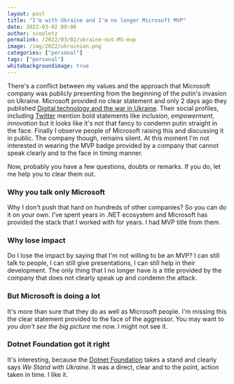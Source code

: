 ```yaml
---
layout: post
title: "I'm with Ukraine and I'm no longer Microsoft MVP"
date: 2022-03-02 09:00
author: scooletz
permalink: /2022/03/02/ukraine-not-MS-mvp
image: /img/2022/ukrainian.png
categories: ["personal"]
tags: ["personal"]
whitebackgroundimage: true
---
```


There's a conflict between my values and the approach that Microsoft company was publicly presenting from the beginning of the putin's invasion on Ukraine. Microsoft provided no clear statement and only 2 days ago they published [Digital technology and the war in Ukraine](https://blogs.microsoft.com/on-the-issues/2022/02/28/ukraine-russia-digital-war-cyberattacks). Their social profiles, including [Twitter](https://twitter.com/microsoft) mention bold statements like _inclusion_, _empowerment_, _innovation_ but it looks like it's not that fancy to condemn putin straight in the face. Finally I observe people of Microsoft raising this and discussing it in public. The company though, remains silent. At this moment I'm not interested in wearing the MVP badge provided by a company that cannot speak clearly and to the face in timing manner.

Now, probably you have a few questions, doubts or remarks. If you do, let me help you to clear them out.

### Why you talk only Microsoft

Why I don't push that hard on hundreds of other companies? So you can do it on your own. I've spent years in .NET ecosystem and Microsoft has provided the stack that I worked with for years. I had MVP title from them.

### Why lose impact

Do I lose the impact by saying that I'm not willing to be an MVP? I can still talk to people, I can still give presentations, I can still help in their development. The only thing that I no longer have is a title provided by the company that does not clearly speak up and condemn the attack.

### But Microsoft is doing a lot

It's more than sure that they do as well as Microsoft people. I'm missing this the clear statement provided to the face of the aggressor. You may want to  _you don't see the big picture_ me now. I might not see it.

### Dotnet Foundation got it right

It's interesting, because the [Dotnet Foundation](https://dotnetfoundation.org/) takes a stand and clearly says _We Stand with Ukraine_. It was a direct, clear and to the point, action taken in time. I like it.
